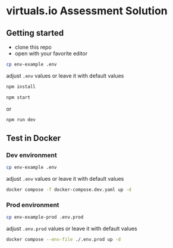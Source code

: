 # virtuals.io Assessment Solution

## Getting started

- clone this repo
- open with your favorite editor

```bash
cp env-example .env
```

adjust `.env` values or leave it with default values

```bash
npm install
```

```bash
npm start
```

or

```bash
npm run dev 
```

## Test in Docker

### Dev environment

```bash
cp env-example .env

```

adjust `.env` values or leave it with default values

```bash
docker compose -f docker-compose.dev.yaml up -d

```

### Prod environment

```bash
cp env-example-prod .env.prod

```

adjust `.env.prod` values or leave it with default values

```bash
docker compose --env-file ./.env.prod up -d

```
